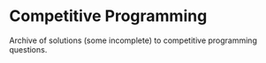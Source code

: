 # Competitive Programming

Archive of solutions (some incomplete) to competitive programming questions.
